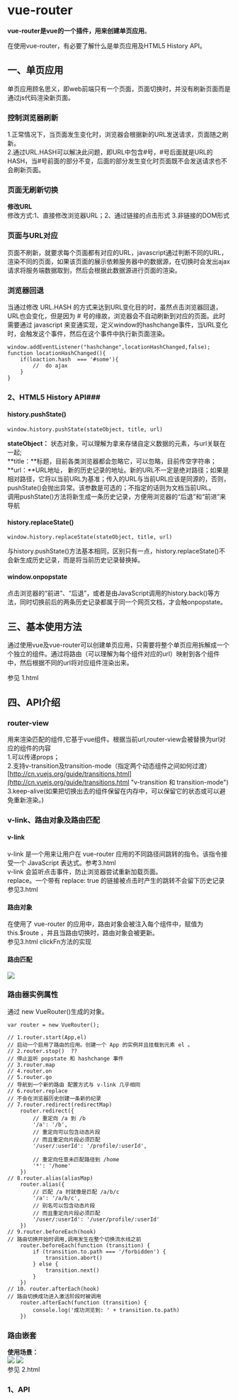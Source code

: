 # vue-router #
**vue-router是vue的一个插件，用来创建单页应用**。<br>

在使用vue-router，有必要了解什么是单页应用及HTML5 History API。

## 一、单页应用 ##
单页应用顾名思义，即web前端只有一个页面，页面切换时，并没有刷新页面而是通过js代码渲染新页面。
### 控制浏览器刷新 ###
1.正常情况下，当页面发生变化时，浏览器会根据新的URL发送请求，页面随之刷新。<br>
2.通过URL.HASH可以解决此问题，即URL中包含#号，#号后面就是URL的HASH，当#号前面的部分不变，后面的部分发生变化时页面既不会发送请求也不会刷新页面。
### 页面无刷新切换 ###
**修改URL**<br>
修改方式:1、直接修改浏览器URL；2、通过链接的点击形式 3.非链接的DOM形式<br>
### 页面与URL对应 ###
页面不刷新，就要求每个页面都有对应的URL，javascript通过判断不同的URL，渲染不同的页面，如果该页面的展示依赖服务器中的数据源，在切换时会发出ajax请求将服务端数据取到，然后会根据此数据源进行页面的渲染。
### 浏览器回退 ###
当通过修改 URL.HASH 的方式来达到URL变化目的时，虽然点击浏览器回退，URL也会变化，但是因为 # 号的缘故，浏览器会不自动刷新到对应的页面。此时需要通过 javascript 来变通实现，定义window的hashchange事件，当URL变化时，会触发这个事件，然后在这个事件中执行新页面渲染。

	window.addEventListener("hashchange",locationHashChanged,false);
	function locationHashChanged(){
		if(loaction.hash  === '#some'){
			//  do ajax	
		}
	}

### 2、HTML5 History API###
#### history.pushState() ####

	window.history.pushState(stateObject, title, url)
**stateObject：** 状态对象，可以理解为拿来存储自定义数据的元素，与url关联在一起;<br>
**title：**标题，目前各类浏览器都会忽略它，可以忽略，目前传空字符串；<br>
**url：**URL地址， 新的历史记录的地址。新的URL不一定是绝对路径；如果是相对路径，它将以当前URL为基准；传入的URL与当前URL应该是同源的，否则，pushState()会抛出异常。该参数是可选的；不指定的话则为文档当前URL。<br>
调用pushState()方法将新生成一条历史记录，方便用浏览器的“后退”和“前进”来导航
#### history.replaceState() ####

	window.history.replaceState(stateObject, title, url)
与history.pushState()方法基本相同，区别只有一点，history.replaceState()不会新生成历史记录，而是将当前历史记录替换掉。
#### window.onpopstate ####
点击浏览器的“前进”、“后退”，或者是由JavaScript调用的history.back()等方法，同时切换前后的两条历史记录都属于同一个网页文档，才会触onpopstate。

## 三、基本使用方法 ##
通过使用vue及vue-router可以创建单页应用，只需要将整个单页应用拆解成一个个独立的组件。通过将路由（可以理解为每个组件对应的url）映射到各个组件中，然后根据不同的url将对应组件渲染出来。<br>

参见 1.html
## 四、API介绍 ##
### router-view ###
用来渲染匹配的组件,它基于vue组件。根据当前url,router-view会被替换为url对应的组件的内容<br>
1.可以传递props；<br>
2.支持v-transition及transition-mode（指定两个动态组件之间如何过渡） &nbsp;&nbsp;  [http://cn.vuejs.org/guide/transitions.html](http://cn.vuejs.org/guide/transitions.html "v-transition 和 transition-mode")<br>
3.keep-alive(如果把切换出去的组件保留在内存中，可以保留它的状态或可以避免重新渲染。)<br>
### v-link、路由对象及路由匹配 ###
#### v-link ####
v-link 是一个用来让用户在 vue-router 应用的不同路径间跳转的指令。该指令接受一个 JavaScript 表达式。参考3.html <br>
v-link 会监听点击事件，防止浏览器尝试重新加载页面。<br>
replace。一个带有 replace: true 的链接被点击时产生的跳转不会留下历史记录 <br>参见3.html
#### 路由对象 ####
在使用了 vue-router 的应用中，路由对象会被注入每个组件中，赋值为 this.$route ，并且当路由切换时，路由对象会被更新。<br>
参见3.html clickFn方法的实现
#### 路由匹配 ####
![](http://i.imgur.com/MMezT8n.png)

### 路由器实例属性 ###
通过 new VueRouter()生成的对象。

	var router = new VueRouter();

	// 1.router.start(App,el)
	// 启动一个启用了路由的应用。创建一个 App 的实例并且挂载到元素 el 。
	// 2.router.stop()  ??
	// 停止监听 popstate 和 hashchange 事件
	// 3.router.map
	// 4.router.on
	// 5.router.go
	// 导航到一个新的路由 配置方式与 v-link 几乎相同
	// 6.router.replace
	// 不会在浏览器历史创建一条新的纪录
	// 7.router.redirect(redirectMap)
		router.redirect({
			// 重定向 /a 到 /b
			'/a': '/b',
			// 重定向可以包含动态片段
			// 而且重定向片段必须匹配
			'/user/:userId': '/profile/:userId',
	
			// 重定向任意未匹配路径到 /home
			'*': '/home'
		})
	// 8.router.alias(aliasMap)
		router.alias({
			// 匹配 /a 时就像是匹配 /a/b/c
			'/a': '/a/b/c',
			// 别名可以包含动态片段
			// 而且重定向片段必须匹配
			'/user/:userId': '/user/profile/:userId'
		})
	// 9.router.beforeEach(hook)
	// 路由切换开始时调用,调用发生在整个切换流水线之前
		router.beforeEach(function (transition) {
			if (transition.to.path === '/forbidden') {
				transition.abort()
			} else {
				transition.next()
			}
		})
	// 10. router.afterEach(hook)
	// 路由切换成功进入激活阶段时被调用
		router.afterEach(function (transition) {
			console.log('成功浏览到: ' + transition.to.path)
		})

### 路由嵌套 ###
**使用场景：**<br>
![](http://i.imgur.com/cR23SzE.png) ![](http://i.imgur.com/66rDXu0.png)<br>
参见 2.html
### 1、API ###
